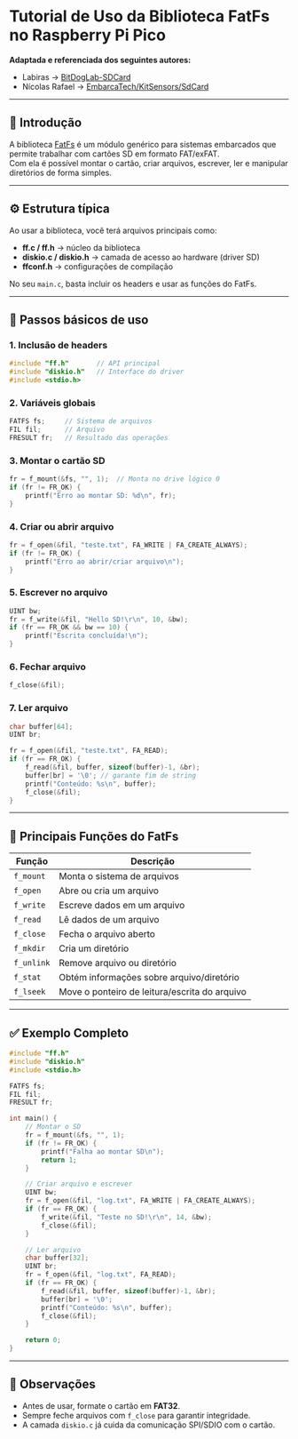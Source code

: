 # Tutorial de Uso da Biblioteca FatFs no Raspberry Pi Pico  

**Adaptada e referenciada dos seguintes autores:**  
- Labiras → [BitDogLab-SDCard](https://github.com/LabirasIFPI/BitDogLab-SDCard/tree/main)  
- Nícolas Rafael → [EmbarcaTech/KitSensors/SdCard](https://github.com/NicolasRaf/EmbarcaTech/tree/main/KitSensors/SdCard)  

---

## 📂 Introdução
A biblioteca [FatFs](http://elm-chan.org/fsw/ff/00index_e.html) é um módulo genérico para sistemas embarcados que permite trabalhar com cartões SD em formato FAT/exFAT.  
Com ela é possível montar o cartão, criar arquivos, escrever, ler e manipular diretórios de forma simples.  

---

## ⚙️ Estrutura típica
Ao usar a biblioteca, você terá arquivos principais como:
- **ff.c / ff.h** → núcleo da biblioteca  
- **diskio.c / diskio.h** → camada de acesso ao hardware (driver SD)  
- **ffconf.h** → configurações de compilação  

No seu `main.c`, basta incluir os headers e usar as funções do FatFs.  

---

## 🚀 Passos básicos de uso

### 1. Inclusão de headers
```c
#include "ff.h"       // API principal
#include "diskio.h"   // Interface do driver
#include <stdio.h>
```

### 2. Variáveis globais
```c
FATFS fs;     // Sistema de arquivos
FIL fil;      // Arquivo
FRESULT fr;   // Resultado das operações
```

### 3. Montar o cartão SD
```c
fr = f_mount(&fs, "", 1);  // Monta no drive lógico 0
if (fr != FR_OK) {
    printf("Erro ao montar SD: %d\n", fr);
}
```

### 4. Criar ou abrir arquivo
```c
fr = f_open(&fil, "teste.txt", FA_WRITE | FA_CREATE_ALWAYS);
if (fr != FR_OK) {
    printf("Erro ao abrir/criar arquivo\n");
}
```

### 5. Escrever no arquivo
```c
UINT bw;
fr = f_write(&fil, "Hello SD!\r\n", 10, &bw);
if (fr == FR_OK && bw == 10) {
    printf("Escrita concluída!\n");
}
```

### 6. Fechar arquivo
```c
f_close(&fil);
```

### 7. Ler arquivo
```c
char buffer[64];
UINT br;

fr = f_open(&fil, "teste.txt", FA_READ);
if (fr == FR_OK) {
    f_read(&fil, buffer, sizeof(buffer)-1, &br);
    buffer[br] = '\0'; // garante fim de string
    printf("Conteúdo: %s\n", buffer);
    f_close(&fil);
}
```

---

## 🔑 Principais Funções do FatFs

| Função          | Descrição |
|-----------------|-----------|
| `f_mount`       | Monta o sistema de arquivos |
| `f_open`        | Abre ou cria um arquivo |
| `f_write`       | Escreve dados em um arquivo |
| `f_read`        | Lê dados de um arquivo |
| `f_close`       | Fecha o arquivo aberto |
| `f_mkdir`       | Cria um diretório |
| `f_unlink`      | Remove arquivo ou diretório |
| `f_stat`        | Obtém informações sobre arquivo/diretório |
| `f_lseek`       | Move o ponteiro de leitura/escrita do arquivo |

---

## ✅ Exemplo Completo

```c
#include "ff.h"
#include "diskio.h"
#include <stdio.h>

FATFS fs;
FIL fil;
FRESULT fr;

int main() {
    // Montar o SD
    fr = f_mount(&fs, "", 1);
    if (fr != FR_OK) {
        printf("Falha ao montar SD\n");
        return 1;
    }

    // Criar arquivo e escrever
    UINT bw;
    fr = f_open(&fil, "log.txt", FA_WRITE | FA_CREATE_ALWAYS);
    if (fr == FR_OK) {
        f_write(&fil, "Teste no SD!\r\n", 14, &bw);
        f_close(&fil);
    }

    // Ler arquivo
    char buffer[32];
    UINT br;
    fr = f_open(&fil, "log.txt", FA_READ);
    if (fr == FR_OK) {
        f_read(&fil, buffer, sizeof(buffer)-1, &br);
        buffer[br] = '\0';
        printf("Conteúdo: %s\n", buffer);
        f_close(&fil);
    }

    return 0;
}
```

---

## 📌 Observações
- Antes de usar, formate o cartão em **FAT32**.  
- Sempre feche arquivos com `f_close` para garantir integridade.  
- A camada `diskio.c` já cuida da comunicação SPI/SDIO com o cartão.  
